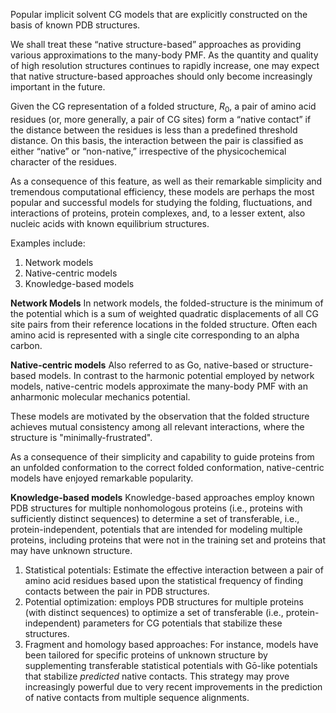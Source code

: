Popular implicit solvent CG models that are explicitly constructed on the basis of known PDB structures. 

We shall treat these “native structure-based” approaches as providing various approximations to the many-body PMF. As the quantity and quality of high resolution structures continues to rapidly increase, one may expect that native structure-based approaches should only become increasingly important in the future.

Given the CG representation of a folded structure, $R_0$, a pair of amino acid residues (or, more generally, a pair of CG sites) form a “native contact” if the distance between the residues is less than a predefined threshold distance. On this basis, the interaction between the pair is classified as either “native” or “non-native,” irrespective of the physicochemical character of the residues.

As a consequence of this feature, as well as their remarkable simplicity and tremendous computational efficiency, these models are perhaps the most popular and successful models for studying the folding, fluctuations, and interactions of proteins, protein complexes, and, to a lesser extent, also nucleic acids with known equilibrium structures.

Examples include:
1) Network models
2) Native-centric models
3) Knowledge-based models

**Network Models**
In network models, the folded-structure is the minimum of the potential which is a sum of weighted quadratic displacements of all CG site pairs from their reference locations in the folded structure. Often each amino acid is represented with a single cite corresponding to an alpha carbon.

**Native-centric models**
Also referred to as Go, native-based or structure-based models. In contrast to the harmonic potential employed by network models, native-centric models approximate the many-body PMF with an anharmonic molecular mechanics potential.

These models are motivated by the observation that the folded structure achieves mutual consistency among all relevant interactions, where the structure is "minimally-frustrated". 

As a consequence of their simplicity and capability to guide proteins from an unfolded conformation to the correct folded conformation, native-centric models have enjoyed remarkable popularity.

**Knowledge-based models**
Knowledge-based approaches employ known PDB structures for multiple nonhomologous proteins (i.e., proteins with sufficiently distinct sequences) to determine a set of transferable, i.e., protein-independent, potentials that are intended for modeling multiple proteins, including proteins that were not in the training set and proteins that may have unknown structure.

1) Statistical potentials: Estimate the effective interaction between a pair of amino acid residues based upon the statistical frequency of finding contacts between the pair in PDB structures.
2) Potential optimization: employs PDB structures for multiple proteins (with distinct sequences) to optimize a set of transferable (i.e., protein-independent) parameters for CG potentials that stabilize these structures.
3) Fragment and homology based approaches: For instance, models have been tailored for specific proteins of unknown structure by supplementing transferable statistical potentials with Gō-like potentials that stabilize _predicted_ native contacts. This strategy may prove increasingly powerful due to very recent improvements in the prediction of native contacts from multiple sequence alignments.
